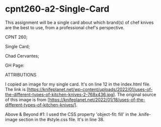 # cpnt260-a2-Single-Card
This assignment will be a single card about which brand(s) of chef knives are the best to use, from a professional chef's perspective.

CPNT 260; 

Single Card;

Chad Cervantes; 

GH Page:

ATTRIBUTIONS

I copied an image for my single card. It's on line 12 in the index.html file. The link is [https://knifeplanet.net/wp-content/uploads/2022/01/uses-of-the-different-types-of-kitchen-knives-2-768x436.jpg]. The original source of this image is from [https://knifeplanet.net/2022/01/18/uses-of-the-different-types-of-kitchen-knives/].

Above & Beyond #1: I used the CSS property 'object-fit: fill' in the .knife-image section in the #style.css file. It's in line 38. 